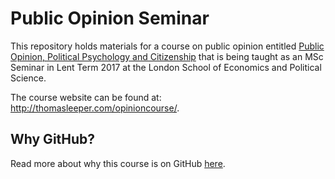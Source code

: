 # Public Opinion Seminar

This repository holds materials for a course on public opinion entitled [Public Opinion, Political Psychology and Citizenship](http://www.lse.ac.uk/resources/calendar/courseGuides/GV/2016_GV4J3.htm) that is being taught as an MSc Seminar in Lent Term 2017 at the London School of Economics and Political Science. 

The course website can be found at: http://thomasleeper.com/opinioncourse/.

## Why GitHub?

Read more about why this course is on GitHub [here](fork.md).
